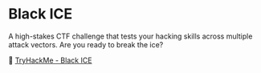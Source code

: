 
# Black ICE

A high-stakes CTF challenge that tests your hacking skills across multiple attack vectors. Are you ready to break the ice?

🔗 [TryHackMe - Black ICE](https://tryhackme.com/jr/blackice)

